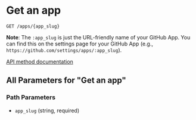 # Get an app

`GET /apps/{app_slug}`

**Note**: The `:app_slug` is just the URL-friendly name of your GitHub App. You can find this on the settings page for your GitHub App (e.g., `https://github.com/settings/apps/:app_slug`).

[API method documentation](https://docs.github.com/rest/apps/apps#get-an-app)

## All Parameters for "Get an app"

### Path Parameters

- `app_slug` (string, required)